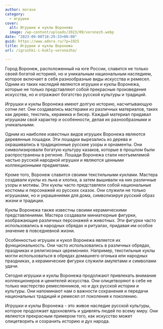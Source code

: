 ```yaml
---
author: morava
category:
  - игрушки
cover:
  alt: Игрушки и куклы Воронежа
  image: /wp-content/uploads/2023/09/voronezh.webp
date: "2023-09-08T18:29:33+00:00"
guid: https://www.adora.ru/?p=1925
title: Игрушки и куклы Воронежа
url: /igrushki-i-kukly-voronezha/

---
```

Город Воронеж, расположенный на юге России, славится не только своей богатой историей, но и уникальным национальным наследием, которое включает в себя разнообразные виды искусства и ремесел. Одним из таких наследий являются игрушки и куклы Воронежа, которые не только представляют собой прекрасные произведения искусства, но и отражают богатство русской культуры и традиций.

Игрушки и куклы Воронежа имеют долгую историю, насчитывающую сотни лет. Они создавались мастерами из различных материалов, таких как дерево, текстиль, керамика и бисер. Каждый материал придавал игрушкам свой характер и особенности, делая их разнообразными и уникальными.

Одним из наиболее известных видов игрушек Воронежа являются деревянные лошадки. Эти лошадки вырезались из дерева и окрашивались в традиционные русские узоры и орнаменты. Они символизировали богатую культуру казаков, которые в прошлом были распространены в регионе. Лошади Воронежа стали неотъемлемой частью русской народной игрушки и являются ценными коллекционными предметами.

Кроме того, Воронеж славится своими текстильными куклами. Мастера создавали куклы из льна и хлопка, а затем вышивали на них различные узоры и мотивы. Эти куклы часто представляли собой национальные костюмы и персонажей из русских сказок. Они служили не только игрушками, но и украшениями для дома, символизируя русский образ жизни и традиции.

Куклы Воронежа также известны своими керамическими представлениями. Мастера создавали миниатюрные фигурки, изображающие различных персонажей и животных. Эти фигурки часто использовались в народных обрядах и ритуалах, придавая им особое значение в повседневной жизни.

Особенностью игрушек и кукол Воронежа является их функциональность. Они часто использовались в различных обрядах, праздниках и религиозных церемониях. Например, текстильные куклы могли использоваться в обрядах домашнего огонька или народных праздниках, а керамические фигурки служили амулетами и символами удачи.

Сегодня игрушки и куклы Воронежа продолжают привлекать внимание коллекционеров и ценителей искусства. Они олицетворяют в себе не только мастерство ремесленников, но и дух русской истории и культуры. Они напоминают нам о важности сохранения и передачи национальных традиций и ремесел от поколения к поколению.

Игрушки и куклы Воронежа \- это живое наследие русской культуры, которое продолжает вдохновлять и удивлять людей по всему миру. Они являются прекрасным примером того, как искусство может олицетворить и сохранить историю и дух народа.
